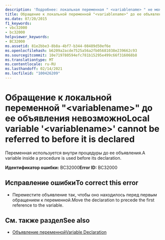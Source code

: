 ```yaml
---
description: 'Подробнее: локальная переменная " <variablename> " не может быть объявлена до ее объявления'
title: Обращение к локальной переменной "<variablename>" до ее объявления невозможно
ms.date: 07/20/2015
f1_keywords:
- vbc32000
- bc32000
helpviewer_keywords:
- BC32000
ms.assetid: 81e2bbe3-8b8a-4bf7-b344-08489d50ef6e
ms.openlocfilehash: b6209a2acde7525a56a2fb05681038e239662c93
ms.sourcegitcommit: 10e719780594efc781b15295e499c66f316068b8
ms.translationtype: MT
ms.contentlocale: ru-RU
ms.lasthandoff: 02/14/2021
ms.locfileid: "100426209"
---
```

# <a name="local-variable-variablename-cannot-be-referred-to-before-it-is-declared"></a><span data-ttu-id="f2d9b-103">Обращение к локальной переменной "\<variablename>" до ее объявления невозможно</span><span class="sxs-lookup"><span data-stu-id="f2d9b-103">Local variable '\<variablename>' cannot be referred to before it is declared</span></span>

<span data-ttu-id="f2d9b-104">Переменная используется внутри процедуры до ее объявления.</span><span class="sxs-lookup"><span data-stu-id="f2d9b-104">A variable inside a procedure is used before its declaration.</span></span>  
  
 <span data-ttu-id="f2d9b-105">**Идентификатор ошибки:** BC32000</span><span class="sxs-lookup"><span data-stu-id="f2d9b-105">**Error ID:** BC32000</span></span>  
  
## <a name="to-correct-this-error"></a><span data-ttu-id="f2d9b-106">Исправление ошибки</span><span class="sxs-lookup"><span data-stu-id="f2d9b-106">To correct this error</span></span>  
  
- <span data-ttu-id="f2d9b-107">Переместите объявление так, чтобы оно находилось перед первым обращением к переменной.</span><span class="sxs-lookup"><span data-stu-id="f2d9b-107">Move the declaration to precede the first reference to the variable.</span></span>  
  
## <a name="see-also"></a><span data-ttu-id="f2d9b-108">См. также раздел</span><span class="sxs-lookup"><span data-stu-id="f2d9b-108">See also</span></span>

- [<span data-ttu-id="f2d9b-109">Объявление переменной</span><span class="sxs-lookup"><span data-stu-id="f2d9b-109">Variable Declaration</span></span>](../programming-guide/language-features/variables/variable-declaration.md)
